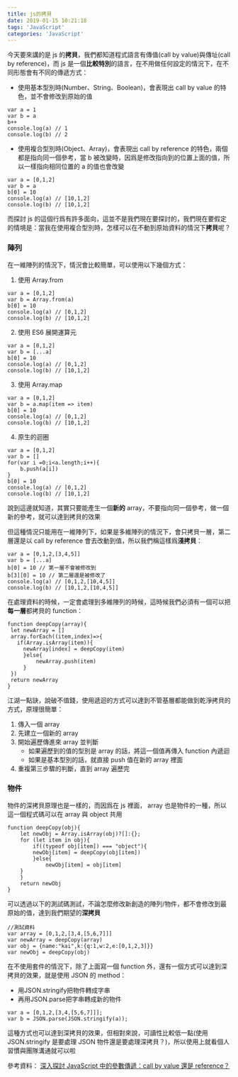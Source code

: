 ```yaml
---
title: js的拷貝
date: 2019-01-15 10:21:18
tags: 'JavaScript'
categories: 'JavaScript'
---
```


今天要來講的是 js 的**拷貝**，我們都知道程式語言有傳值(call by value)與傳址(call by reference)，而 js 是一個**比較特別**的語言，在不用做任何設定的情況下，在不同形態會有不同的傳遞方式：
- 使用基本型別時(Number、String、Boolean)，會表現出 call by value 的特色，並不會修改到原始的值
```javascript=
var a = 1
var b = a
b++
console.log(a) // 1
console.log(b) // 2
```
- 使用複合型別時(Object、Array)，會表現出 call by reference 的特色，兩個都是指向同一個參考，當 b 被改變時，因爲是修改指向到的位置上面的值，所以一樣指向相同位置的 a 的值也會改變
```javascript=
var a = [0,1,2]
var b = a
b[0] = 10
console.log(a) // [10,1,2]
console.log(b) // [10,1,2]
```

而探討 js 的這個行爲有許多面向，這並不是我們現在要探討的，我們現在要假定的情境是：當我在使用複合型別時，怎樣可以在不動到原始資料的情況下**拷貝**呢？
### 陣列
在一維陣列的情況下，情況會比較簡單，可以使用以下幾個方式：
1. 使用 Array.from
```javascript=
var a = [0,1,2]
var b = Array.from(a)
b[0] = 10
console.log(a) // [0,1,2]
console.log(b) // [10,1,2]
```
2. 使用 ES6 展開運算元
```javascript=
var a = [0,1,2]
var b = [...a]
b[0] = 10
console.log(a) // [0,1,2]
console.log(b) // [10,1,2]
```
3. 使用 Array.map
```javascript=
var a = [0,1,2]
var b = a.map(item => item)
b[0] = 10
console.log(a) // [0,1,2]
console.log(b) // [10,1,2]
```
4. 原生的迴圈
```javascript=
var a = [0,1,2]
var b = []
for(var i =0;i<a.length;i++){
	b.push(a[i])
}
b[0] = 10
console.log(a) // [0,1,2]
console.log(b) // [10,1,2]
```

說到這邊就知道，其實只要能產生一個**新的** array，不要指向同一個參考，做一個新的參考，就可以達到拷貝的效果

但這種情況只能用在一維陣列下，如果是多維陣列的情況下，會只拷貝一層，第二層還是以 call by reference 會去改動到值，所以我們稱這樣爲**淺拷貝**：
```javascript=
var a = [0,1,2,[3,4,5]]
var b = [...a]
b[0] = 10 // 第一層不會被修改到
b[3][0] = 10 // 第二層還是被修改了
console.log(a) // [0,1,2,[10,4,5]]
console.log(b) // [10,1,2,[10,4,5]]
```

在處理資料的時候，一定會處理到多維陣列的時候，這時候我們必須有一個可以把**每一層**都拷貝的 function：
```javascript=
function deepCopy(array){
 let newArray = []
 array.forEach((item,index)=>{
   if(Array.isArray(item)){
     newArray[index] = deepCopy(item)
	 }else{
		 newArray.push(item)
	 }
 })
 return newArray
}
```
江湖一點訣，說破不值錢，使用遞迴的方式可以達到不管基層都能做到乾淨拷貝的方式，原理很簡單：
1. 傳入一個 array
2. 先建立一個新的 array
3. 開始遍歷傳進來 array 並判斷
    - 如果遍歷到的值的型別是 array 的話，將這一個值再傳入 function 內遞迴
    - 如果是基本型別的話，就直接 push 值在新的 array 裡面
4. 重複第三步驟的判斷，直到 array 遍歷完

### 物件
物件的深拷貝原理也是一樣的，而因爲在 js 裡面， array 也是物件的一種，所以這一個程式碼可以在 array 與 object 共用
```javascript=
function deepCopy(obj){
	let newObj = Array.isArray(obj)?[]:{};
	for (let item in obj){
		if((typeof obj[item]) === "object"){
    	newObj[item] = deepCopy(obj[item])
		}else{
			newObj[item] = obj[item]
    }
	}
	return newObj
}
```

可以透過以下的測試碼測試，不論怎麼修改新創造的陣列/物件，都不會修改到最原始的值，達到我們期望的**深拷貝**
```javascript=
//測試資料
var array = [0,1,2,[3,4,[5,6,7]]]
var newArray = deepCopy(array)
var obj = {name:"kai",k:{q:1,w:2,e:[0,1,2,3]}}
var newObj = deepCopy(obj)
```

在不使用套件的情況下，除了上面寫一個 function 外，還有一個方式可以達到深拷貝的效果，就是使用 JSON 的 method：
- 用JSON.stringify把物件轉成字串
- 再用JSON.parse把字串轉成新的物件

```javascript=
var a = [0,1,2,[3,4,[5,6,7]]];
var b = JSON.parse(JSON.stringify(a));
```

這種方式也可以達到深拷貝的效果，但相對來說，可讀性比較低一點(使用 JSON.stringify 是要處理 JSON 物件還是要處理深拷貝？)，所以使用上就看個人習慣與團隊溝通就可以啦

參考資料：
[深入探討 JavaScript 中的參數傳遞：call by value 還是 reference？](https://blog.techbridge.cc/2018/06/23/javascript-call-by-value-or-reference/)
